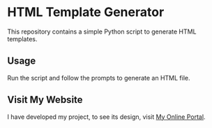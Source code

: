 # HTML Template Generator

This repository contains a simple Python script to generate HTML templates.

## Usage

Run the script and follow the prompts to generate an HTML file.

## Visit My Website

I have developed my project, to see its design, visit [My Online Portal](https://inshotzpro.com).
